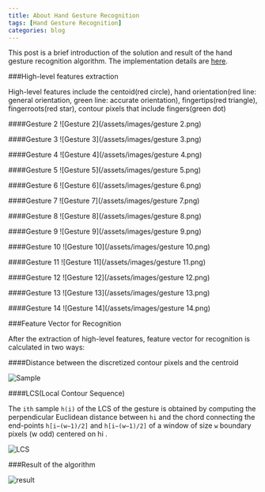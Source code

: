 ```yaml
---
title: About Hand Gesture Recognition
tags: [Hand Gesture Recognition]
categories: blog
---
```


This post is a brief introduction of the solution and result of the hand gesture recognition algorithm. The implementation details are [here](http://imkaywu.com/2014/01/16/Hand-gesture-recognition.html).

###High-level features extraction

High-level features include the centoid(red circle), hand orientation(red line: general orientation, green line: accurate orientation), fingertips(red triangle), fingerroots(red star), contour pixels that include fingers(green dot)

####Gesture 2
![Gesture 2](/assets/images/gesture 2.png)

####Gesture 3
![Gesture 3](/assets/images/gesture 3.png)

####Gesture 4
![Gesture 4](/assets/images/gesture 4.png)

####Gesture 5
![Gesture 5](/assets/images/gesture 5.png)

####Gesture 6
![Gesture 6](/assets/images/gesture 6.png)

####Gesture 7
![Gesture 7](/assets/images/gesture 7.png)

####Gesture 8
![Gesture 8](/assets/images/gesture 8.png)

####Gesture 9
![Gesture 9](/assets/images/gesture 9.png)

####Gesture 10
![Gesture 10](/assets/images/gesture 10.png)

####Gesture 11
![Gesture 11](/assets/images/gesture 11.png)

####Gesture 12
![Gesture 12](/assets/images/gesture 12.png)

####Gesture 13
![Gesture 13](/assets/images/gesture 13.png)

####Gesture 14
![Gesture 14](/assets/images/gesture 14.png)

###Feature Vector for Recognition

After the extraction of high-level features, feature vector for recognition is calculated in two ways:

####Distance between the discretized contour pixels and the centroid

![Sample](/assets/images/sample_original.png)

####LCS(Local Contour Sequence)

The `ith` sample `h(i)` of the LCS of the gesture is obtained by computing the perpendicular Euclidean distance between `hi` and the chord connecting the end-points `h[i−(w−1)/2]` and `h[i−(w−1)/2]` of a window of size `w` boundary pixels (w odd) centered on hi .

![LCS](/assets/images/LCS.png)

###Result of the algorithm

![result](/assets/images/result.png)

